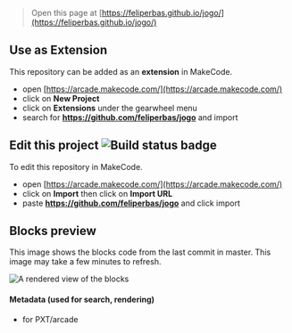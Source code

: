  


> Open this page at [https://feliperbas.github.io/jogo/](https://feliperbas.github.io/jogo/)

## Use as Extension

This repository can be added as an **extension** in MakeCode.

* open [https://arcade.makecode.com/](https://arcade.makecode.com/)
* click on **New Project**
* click on **Extensions** under the gearwheel menu
* search for **https://github.com/feliperbas/jogo** and import

## Edit this project ![Build status badge](https://github.com/feliperbas/jogo/workflows/MakeCode/badge.svg)

To edit this repository in MakeCode.

* open [https://arcade.makecode.com/](https://arcade.makecode.com/)
* click on **Import** then click on **Import URL**
* paste **https://github.com/feliperbas/jogo** and click import

## Blocks preview

This image shows the blocks code from the last commit in master.
This image may take a few minutes to refresh.

![A rendered view of the blocks](https://github.com/feliperbas/jogo/raw/master/.github/makecode/blocks.png)

#### Metadata (used for search, rendering)

* for PXT/arcade
<script src="https://makecode.com/gh-pages-embed.js"></script><script>makeCodeRender("{{ site.makecode.home_url }}", "{{ site.github.owner_name }}/{{ site.github.repository_name }}");</script>
